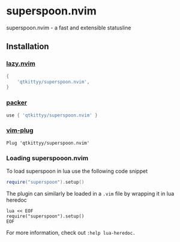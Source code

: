 # superspoon.nvim
superspoon.nvim - a fast and extensible statusline

## Installation
### [lazy.nvim](https://github.com/folke/lazy.nvim)
```lua
{
    'qtkittyy/superspoon.nvim',
}
```
### [packer](https://github.com/wbthomason/packer.nvim)
```lua
use { 'qtkittyy/superspoon.nvim' }
```
### [vim-plug](https://github.com/junegunn/vim-plug)
```vim
Plug 'qtkittyy/superspoon.nvim'
```

### Loading superspooon.nvim
To load superspoon in lua use the following code snippet
```lua
require("superspoon").setup()
```
The plugin can similarly be loaded in a `.vim` file by wrapping it in lua heredoc 
```vim
lua << EOF
require("superspoon").setup()
EOF
```
For more information, check out `:help lua-heredoc.`
